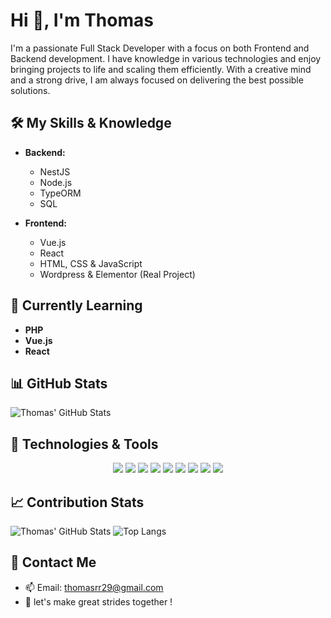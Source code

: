 # Hi 👋, I'm Thomas

I'm a passionate Full Stack Developer with a focus on both Frontend and Backend development. I have knowledge in various technologies and enjoy bringing projects to life and scaling them efficiently. With a creative mind and a strong drive, I am always focused on delivering the best possible solutions.

## 🛠️ My Skills & Knowledge

- **Backend:**
  - NestJS
  - Node.js
  - TypeORM
  - SQL

- **Frontend:**
  - Vue.js
  - React
  - HTML, CSS & JavaScript
  - Wordpress & Elementor (Real Project)

## 🌱 Currently Learning

- **PHP**
- **Vue.js**
- **React**

## 📊 GitHub Stats

![Thomas' GitHub Stats](https://github-readme-stats.vercel.app/api?username=Thomasrr29&show_icons=true&theme=dark)

## 🚀 Technologies & Tools

<p align="center">
  <img src="https://img.shields.io/badge/NestJS-E0234E?style=for-the-badge&logo=nestjs&logoColor=white"/>
  <img src="https://img.shields.io/badge/Node.js-43853D?style=for-the-badge&logo=node.js&logoColor=white"/>
  <img src="https://img.shields.io/badge/TypeORM-E535AB?style=for-the-badge&logo=typeorm&logoColor=white"/>
  <img src="https://img.shields.io/badge/SQL-4479A1?style=for-the-badge&logo=postgresql&logoColor=white"/>
  <img src="https://img.shields.io/badge/Vue.js-35495E?style=for-the-badge&logo=vue.js&logoColor=4FC08D"/>
  <img src="https://img.shields.io/badge/React-61DAFB?style=for-the-badge&logo=react&logoColor=black"/>
  <img src="https://img.shields.io/badge/HTML5-E34F26?style=for-the-badge&logo=html5&logoColor=white"/>
  <img src="https://img.shields.io/badge/CSS3-1572B6?style=for-the-badge&logo=css3&logoColor=white"/>
  <img src="https://img.shields.io/badge/JavaScript-F7DF1E?style=for-the-badge&logo=javascript&logoColor=black"/>
</p>

## 📈 Contribution Stats

![Thomas' GitHub Stats](https://github-readme-streak-stats.herokuapp.com/?user=Thomasrr29&theme=dark)
![Top Langs](https://github-readme-stats.vercel.app/api/top-langs/?username=Thomasrr29&layout=compact&theme=dark)

## 📧 Contact Me

- 📫 Email: [thomasrr29@gmail.com](mailto:thomasrr29@gmail.com)
- 💬 let's make great strides together !
